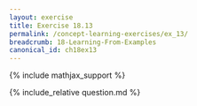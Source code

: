 ```yaml
---
layout: exercise
title: Exercise 18.13
permalink: /concept-learning-exercises/ex_13/
breadcrumb: 18-Learning-From-Examples
canonical_id: ch18ex13
---
```


{% include mathjax_support %}
<div id="hiddden">{% include_relative question.md %}</div>